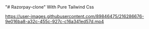 "# Razorpay-clone" 
With Pure Tailwind Css


https://user-images.githubusercontent.com/89846475/216286676-9e016ba8-a32c-455c-927c-c16a341ed57d.mp4

